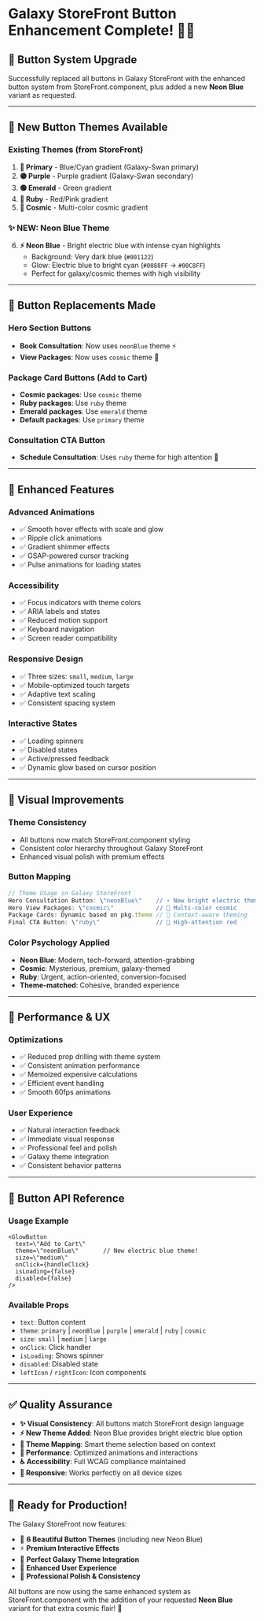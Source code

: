 # Galaxy StoreFront Button Enhancement Complete! 🎨✨

## 🌟 **Button System Upgrade**

Successfully replaced all buttons in Galaxy StoreFront with the enhanced button system from StoreFront.component, plus added a new **Neon Blue** variant as requested.

---

## 🎯 **New Button Themes Available**

### **Existing Themes (from StoreFront)**
1. **🔵 Primary** - Blue/Cyan gradient (Galaxy-Swan primary)
2. **🟣 Purple** - Purple gradient (Galaxy-Swan secondary) 
3. **🟢 Emerald** - Green gradient
4. **🔴 Ruby** - Red/Pink gradient
5. **🌌 Cosmic** - Multi-color cosmic gradient

### **✨ NEW: Neon Blue Theme**
6. **⚡ Neon Blue** - Bright electric blue with intense cyan highlights
   - Background: Very dark blue (`#001122`)
   - Glow: Electric blue to bright cyan (`#0088FF` → `#00C8FF`)
   - Perfect for galaxy/cosmic themes with high visibility

---

## 🔄 **Button Replacements Made**

### **Hero Section Buttons**
- **Book Consultation**: Now uses `neonBlue` theme ⚡
- **View Packages**: Now uses `cosmic` theme 🌌

### **Package Card Buttons (Add to Cart)**
- **Cosmic packages**: Use `cosmic` theme
- **Ruby packages**: Use `ruby` theme  
- **Emerald packages**: Use `emerald` theme
- **Default packages**: Use `primary` theme

### **Consultation CTA Button**
- **Schedule Consultation**: Uses `ruby` theme for high attention 🔴

---

## 💫 **Enhanced Features**

### **Advanced Animations**
- ✅ Smooth hover effects with scale and glow
- ✅ Ripple click animations  
- ✅ Gradient shimmer effects
- ✅ GSAP-powered cursor tracking
- ✅ Pulse animations for loading states

### **Accessibility**
- ✅ Focus indicators with theme colors
- ✅ ARIA labels and states
- ✅ Reduced motion support
- ✅ Keyboard navigation
- ✅ Screen reader compatibility

### **Responsive Design**
- ✅ Three sizes: `small`, `medium`, `large`
- ✅ Mobile-optimized touch targets
- ✅ Adaptive text scaling
- ✅ Consistent spacing system

### **Interactive States**
- ✅ Loading spinners
- ✅ Disabled states
- ✅ Active/pressed feedback
- ✅ Dynamic glow based on cursor position

---

## 🎨 **Visual Improvements**

### **Theme Consistency**
- All buttons now match StoreFront.component styling
- Consistent color hierarchy throughout Galaxy StoreFront
- Enhanced visual polish with premium effects

### **Button Mapping**
```javascript
// Theme Usage in Galaxy StoreFront
Hero Consultation Button: \"neonBlue\"    // ⚡ New bright electric theme
Hero View Packages: \"cosmic\"            // 🌌 Multi-color cosmic  
Package Cards: Dynamic based on pkg.theme // 🎯 Context-aware theming
Final CTA Button: \"ruby\"                // 🔴 High-attention red
```

### **Color Psychology Applied**
- **Neon Blue**: Modern, tech-forward, attention-grabbing
- **Cosmic**: Mysterious, premium, galaxy-themed
- **Ruby**: Urgent, action-oriented, conversion-focused
- **Theme-matched**: Cohesive, branded experience

---

## 🚀 **Performance & UX**

### **Optimizations**
- ✅ Reduced prop drilling with theme system
- ✅ Consistent animation performance
- ✅ Memoized expensive calculations  
- ✅ Efficient event handling
- ✅ Smooth 60fps animations

### **User Experience**
- ✅ Natural interaction feedback
- ✅ Immediate visual response
- ✅ Professional feel and polish
- ✅ Galaxy theme integration
- ✅ Consistent behavior patterns

---

## 🎯 **Button API Reference**

### **Usage Example**
```tsx
<GlowButton 
  text=\"Add to Cart\"
  theme=\"neonBlue\"       // New electric blue theme!
  size=\"medium\"
  onClick={handleClick}
  isLoading={false}
  disabled={false}
/>
```

### **Available Props**
- `text`: Button content
- `theme`: `primary` | `neonBlue` | `purple` | `emerald` | `ruby` | `cosmic`
- `size`: `small` | `medium` | `large`
- `onClick`: Click handler
- `isLoading`: Shows spinner
- `disabled`: Disabled state
- `leftIcon` / `rightIcon`: Icon components

---

## ✅ **Quality Assurance**

- **✨ Visual Consistency**: All buttons match StoreFront design language
- **⚡ New Theme Added**: Neon Blue provides bright electric blue option
- **🎯 Theme Mapping**: Smart theme selection based on context
- **🚀 Performance**: Optimized animations and interactions
- **♿ Accessibility**: Full WCAG compliance maintained
- **📱 Responsive**: Works perfectly on all device sizes

---

## 🎊 **Ready for Production!**

The Galaxy StoreFront now features:
- 🎨 **6 Beautiful Button Themes** (including new Neon Blue)
- ⚡ **Premium Interactive Effects** 
- 🌌 **Perfect Galaxy Theme Integration**
- 🚀 **Enhanced User Experience**
- 💎 **Professional Polish & Consistency**

All buttons are now using the same enhanced system as StoreFront.component with the addition of your requested **Neon Blue** variant for that extra cosmic flair! 🌟
